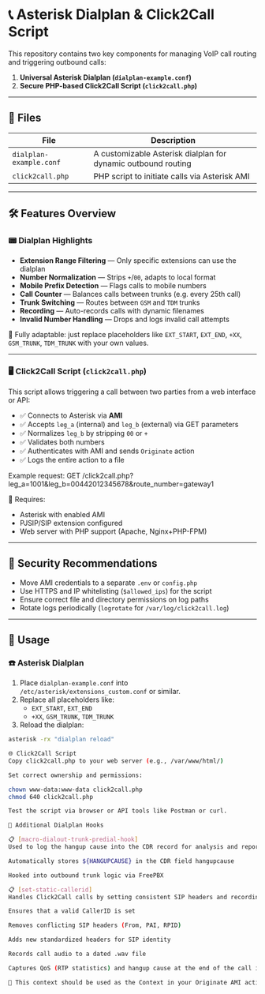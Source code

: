 # 📞 Asterisk Dialplan & Click2Call Script

This repository contains two key components for managing VoIP call routing and triggering outbound calls:

1. **Universal Asterisk Dialplan (`dialplan-example.conf`)**
2. **Secure PHP-based Click2Call Script (`click2call.php`)**

---

## 📂 Files

| File                  | Description                                                  |
|------------------------|--------------------------------------------------------------|
| `dialplan-example.conf` | A customizable Asterisk dialplan for dynamic outbound routing |
| `click2call.php`         | PHP script to initiate calls via Asterisk AMI                 |

---

## 🛠 Features Overview

### 📟 Dialplan Highlights

- **Extension Range Filtering** — Only specific extensions can use the dialplan
- **Number Normalization** — Strips `+`/`00`, adapts to local format
- **Mobile Prefix Detection** — Flags calls to mobile numbers
- **Call Counter** — Balances calls between trunks (e.g. every 25th call)
- **Trunk Switching** — Routes between `GSM` and `TDM` trunks
- **Recording** — Auto-records calls with dynamic filenames
- **Invalid Number Handling** — Drops and logs invalid call attempts

📌 Fully adaptable: just replace placeholders like `EXT_START`, `EXT_END`, `+XX`, `GSM_TRUNK`, `TDM_TRUNK` with your own values.

---

### 🖥️ Click2Call Script (`click2call.php`)

This script allows triggering a call between two parties from a web interface or API:

- ✅ Connects to Asterisk via **AMI**
- ✅ Accepts `leg_a` (internal) and `leg_b` (external) via GET parameters
- ✅ Normalizes `leg_b` by stripping `00` or `+`
- ✅ Validates both numbers
- ✅ Authenticates with AMI and sends `Originate` action
- ✅ Logs the entire action to a file

Example request:
GET /click2call.php?leg_a=1001&leg_b=00442012345678&route_number=gateway1


🧱 Requires:
- Asterisk with enabled AMI
- PJSIP/SIP extension configured
- Web server with PHP support (Apache, Nginx+PHP-FPM)

---

## 🔐 Security Recommendations

- Move AMI credentials to a separate `.env` or `config.php`
- Use HTTPS and IP whitelisting (`$allowed_ips`) for the script
- Ensure correct file and directory permissions on log paths
- Rotate logs periodically (`logrotate` for `/var/log/click2call.log`)

---

## 🧩 Usage

### ☎️ Asterisk Dialplan

1. Place `dialplan-example.conf` into `/etc/asterisk/extensions_custom.conf` or similar.
2. Replace all placeholders like:
   - `EXT_START`, `EXT_END`
   - `+XX`, `GSM_TRUNK`, `TDM_TRUNK`
3. Reload the dialplan:
```bash
asterisk -rx "dialplan reload"

🌐 Click2Call Script
Copy click2call.php to your web server (e.g., /var/www/html/)

Set correct ownership and permissions:

chown www-data:www-data click2call.php
chmod 640 click2call.php

Test the script via browser or API tools like Postman or curl.

🔁 Additional Dialplan Hooks

📋 [macro-dialout-trunk-predial-hook]
Used to log the hangup cause into the CDR record for analysis and reporting (e.g., via Grafana or Asternic).

Automatically stores ${HANGUPCAUSE} in the CDR field hangupcause

Hooked into outbound trunk logic via FreePBX

📋 [set-static-callerid]
Handles Click2Call calls by setting consistent SIP headers and recording the call:

Ensures that a valid CallerID is set

Removes conflicting SIP headers (From, PAI, RPID)

Adds new standardized headers for SIP identity

Records call audio to a dated .wav file

Captures QoS (RTP statistics) and hangup cause at the end of the call into the CDR

📌 This context should be used as the Context in your Originate AMI action (see click2call.php).
